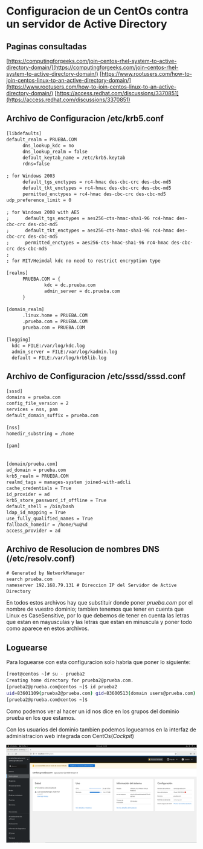 # Configuracion de un CentOs contra un servidor de Active Directory

## Paginas consultadas 

[https://computingforgeeks.com/join-centos-rhel-system-to-active-directory-domain/](https://computingforgeeks.com/join-centos-rhel-system-to-active-directory-domain/)
[https://www.rootusers.com/how-to-join-centos-linux-to-an-active-directory-domain/](https://www.rootusers.com/how-to-join-centos-linux-to-an-active-directory-domain/)
[https://access.redhat.com/discussions/3370851](https://access.redhat.com/discussions/3370851)

## Archivo de Configuracion /etc/krb5.conf
```
[libdefaults]
default_realm = PRUEBA.COM
      dns_lookup_kdc = no
      dns_lookup_realm = false
      default_keytab_name = /etc/krb5.keytab
      rdns=false

; for Windows 2003
      default_tgs_enctypes = rc4-hmac des-cbc-crc des-cbc-md5
      default_tkt_enctypes = rc4-hmac des-cbc-crc des-cbc-md5
      permitted_enctypes = rc4-hmac des-cbc-crc des-cbc-md5
udp_preference_limit = 0

; for Windows 2008 with AES
;      default_tgs_enctypes = aes256-cts-hmac-sha1-96 rc4-hmac des-cbc-crc des-cbc-md5
;      default_tkt_enctypes = aes256-cts-hmac-sha1-96 rc4-hmac des-cbc-crc des-cbc-md5
;      permitted_enctypes = aes256-cts-hmac-sha1-96 rc4-hmac des-cbc-crc des-cbc-md5
;
; for MIT/Heimdal kdc no need to restrict encryption type

[realms]
      PRUEBA.COM = {
              kdc = dc.prueba.com
              admin_server = dc.prueba.com
      }

[domain_realm]
      .linux.home = PRUEBA.COM
      .prueba.com = PRUEBA.COM
      prueba.com = PRUEBA.COM

[logging]
  kdc = FILE:/var/log/kdc.log
  admin_server = FILE:/var/log/kadmin.log
  default = FILE:/var/log/krb5lib.log
```

## Archivo de Configuracion /etc/sssd/sssd.conf

```
[sssd]
domains = prueba.com
config_file_version = 2
services = nss, pam
default_domain_suffix = prueba.com

[nss]
homedir_substring = /home

[pam]


[domain/prueba.com]
ad_domain = prueba.com
krb5_realm = PRUEBA.COM
realmd_tags = manages-system joined-with-adcli 
cache_credentials = True
id_provider = ad
krb5_store_password_if_offline = True
default_shell = /bin/bash
ldap_id_mapping = True
use_fully_qualified_names = True
fallback_homedir = /home/%u@%d
access_provider = ad
```

## Archivo de Resolucion de nombres DNS (/etc/resolv.conf)

```
# Generated by NetworkManager
search prueba.com
nameserver 192.168.79.131 # Direccion IP del Servidor de Active Directory
```

En todos estos archivos hay que substituir donde poner *prueba.com* por el nombre de vuestro dominio; tambien tenemos que tener en cuenta que Linux es CaseSensitive, por lo que debemos de tener en cuenta las letras que estan en mayusculas y las letras que estan en minuscula y poner todo como aparece en estos archivos.


## Loguearse

Para loguearse con esta configuracion solo habria que poner lo siguiente:

```bash
[root@centos ~]# su - prueba2
Creating home directory for prueba2@prueba.com.
[prueba2@prueba.com@centos ~]$ id prueba2
uid=83601109(prueba2@prueba.com) gid=83600513(domain users@prueba.com) grupos=83600513(domain users@prueba.com)
[prueba2@prueba.com@centos ~]$ 
```

Como podemos ver al hacer un id nos dice en los grupos del dominio prueba en los que estamos.

Con los usuarios del dominio tambien podemos loguearnos en la interfaz de administracion web integrada con CentOs(_Cockpit_)


![User prueba2 logged on cockpit](./img/cockpit.png "San Juan Mountains")
